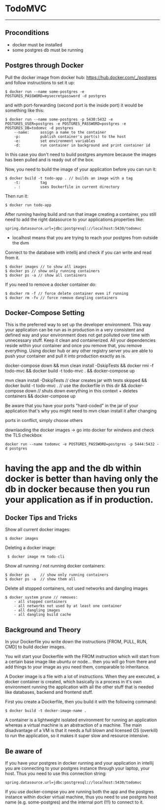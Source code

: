 # TodoMVC
*********

## Proconditions
* docker must be installed
* some postgres db must be running

## Postgres through Docker
Pull the docker image from docker hub: https://hub.docker.com/_/postgres
and follow instructions to set it up:

    $ docker run --name some-postgres -e POSTGRES_PASSWORD=mysecretpassword -d postgres

and with port-forwarding (second port is the inside port) it would be something like this:

    $ docker run --name some-postgres -p 5430:5432 -e POSTGRES_USER=postgres -e POSTGRES_PASSWORD=postgres -e POSTGRES_DB=todomvc -d postgres
        --name:     assign a name to the container
        -p:         publish container's port(s) to the host
        -e:         set environment variables
        -d:         run container in background and print container id

In this case you don't need to build postgres anymore because the images has been pulled
and is ready out of the box.

Now, you need to build the image of your application before you can run it:

    $ docker build -t todo-app . // builds an image with a tag
        -t:         tag
        . :         uses Dockerfile in current directory

Then run it:

    $ docker run todo-app

After running having build and run that image creating a container, you still need
to add the right datasource to your applications.properties like:

    spring.datasource.url=jdbc:postgresql://localhost:5430/todomvc
- localhost means that you are trying to reach your postgres from outside the dvm

Connect to the database with intellij and check if you can write and read from it.

    $ docker images // to show all images
    $ docker ps // show only running containers
    $ docker ps -a // show all containers

If you need to remove a docker container do:

    $ docker rm -f // force delete container even if running
    $ docker rm -fv // force remove dangling containers

## Docker-Compose Setting
This is the preferred way to set up the developer environment. This way your application
can be run as in production in a very consistent and defined way and your environment does
not get polluted over time with unnecessary stuff. Keep it clean and containerized. All your
dependencies reside within your container and once you remove that, you remove everything.
Using docker hub or any other registry server you are able to push your container and pull it
into production exactly as is.

docker-compose down && mvn clean install -DskipTests && docker rmi -f todo-mvc && docker build -t todo-mvc . && docker-compose up

mvn clean install -DskipTests // clear creates jar with tests skipped
&& docker build -t todo-mvc . // use the dockerfile in this dir
&& docker-compose down // shuts down everything in this context + deletes containers
&& docker-compose up

Be aware that you have your ports "hard-coded" in the jar of your application
that's why you might need to mvn clean install it after changing

ports in conflict, simply choose others 

downlaoding the docker images -> go into docker for windwos and check the TLS checkbox

`docker run --name todomvc -e POSTGRES_PASSWORD=postgres -p 5444:5432 -d postgres`


having the app and the db within docker is better than having only the db in docker
because then you run your application as if in production.
==========================================================================

## Docker Tips and Tricks
Show all current docker images:

    $ docker images

Deleting a docker image:

     $ docker image rm todo-cli

Show all running / not running docker containers:

    $ docker ps     // show only running containers
    $ docker ps -a  // show them all

Delete all stopped containers, not used networks and dangling images

    $ docker system prune // removes:
        - all stopped containers
        - all networks not used by at least one container
        - all dangling images
        - all dangling build cache

## Background and Theory

In your Dockerfile you write down the instructions [FROM, PULL, RUN, CMD] to build docker images.

You will start your Dockerfile with the FROM instruction which will start from a certain base image
like ubuntu or node... then you will go from there and add things to your image as you need them,
comparable to inheritance.

A Docker image is a file with a lot of instructions. When they are executed, a docker container is created,
which basically is a process in it's own environment running the application with all the other stuff
that is needed like databases, backend and frontend stuff.

First you create a Dockerfile, then you build it with the following command:

    $ docker build -t docker-image-name .

A container is a lightweight isolated environment for running an application whereas a virtual machine is
an abstraction of a machine. The main disadvantage of a VM is that it needs a full blown and
licensed OS (overkill) to run the application, so it makes it super slow and resource intensive.


## Be aware of

If you have your postgres in docker running and your application in intellij you are
connecting to your postgres instance through your laptop, your host. Thus you need 
to use this connection string:

    spring.datasource.url=jdbc:postgresql://localhost:5430/todomvc

If you use docker-compse you are running both the app and the postgres instance within
docker virtual machine, thus you need to use postgres host name (e.g. some-postgres)
and the internal port (!!!) to connect to it.